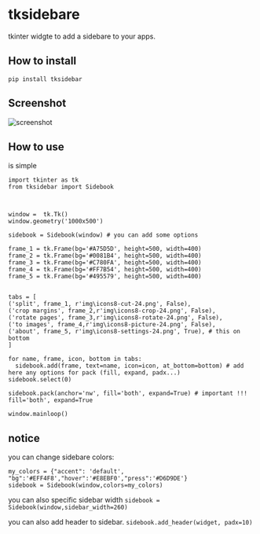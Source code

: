 # tksidebare
tkinter widgte to add a sidebare to your apps.

## How to install

`pip install tksidebar`


## Screenshot
![screenshot](https://github.com/youssefhoummad/tksidebar/blob/main/img/screenshot.jpg?raw=true)


## How to use
is simple

```
import tkinter as tk
from tksidebar import Sidebook



window =  tk.Tk()
window.geometry('1000x500')

sidebook = Sidebook(window) # you can add some options

frame_1 = tk.Frame(bg='#A75D5D', height=500, width=400)
frame_2 = tk.Frame(bg='#0081B4', height=500, width=400)
frame_3 = tk.Frame(bg='#C780FA', height=500, width=400)
frame_4 = tk.Frame(bg='#FF7B54', height=500, width=400)
frame_5 = tk.Frame(bg='#495579', height=500, width=400)


tabs = [
('split', frame_1, r'img\icons8-cut-24.png', False),
('crop margins', frame_2,r'img\icons8-crop-24.png', False),
('rotate pages', frame_3,r'img\icons8-rotate-24.png', False),
('to images', frame_4,r'img\icons8-picture-24.png', False),
('about', frame_5, r'img\icons8-settings-24.png', True), # this on bottom
]

for name, frame, icon, bottom in tabs:
  sidebook.add(frame, text=name, icon=icon, at_bottom=bottom) # add here any options for pack (fill, expand, padx...)
sidebook.select(0)

sidebook.pack(anchor='nw', fill='both', expand=True) # important !!! fill='both', expand=True

window.mainloop()
```


## notice
you can change sidebare colors:

```
my_colors = {"accent": 'default', "bg":'#EFF4F8',"hover":'#E8EBF0',"press":'#D6D9DE'}
sidebook = Sidebook(window,colors=my_colors)
```

you can also specific sidebar width
`sidebook = Sidebook(window,sidebar_width=260)`

you can also add header to sidebar.
`sidebook.add_header(widget, padx=10)`
